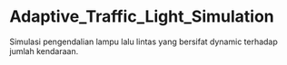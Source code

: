 # Adaptive_Traffic_Light_Simulation
Simulasi pengendalian lampu lalu lintas yang bersifat dynamic terhadap jumlah kendaraan. 
